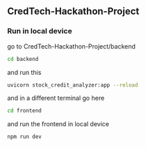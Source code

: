 ## CredTech-Hackathon-Project
### Run in local device
go to CredTech-Hackathon-Project/backend
```bash
cd backend
```

and run this
```bash
uvicorn stock_credit_analyzer:app --reload
```

and in a different terminal go here
```bash
cd frontend
```

and run the frontend in local device
```bash
npm run dev
```
